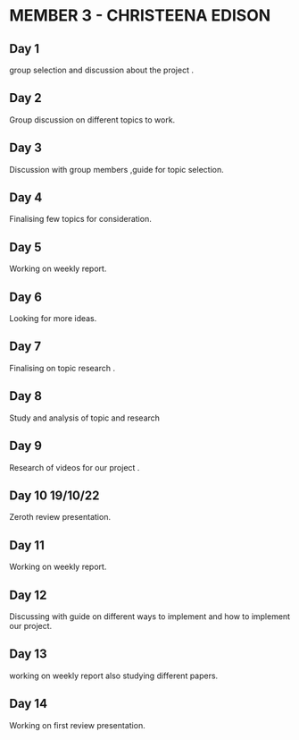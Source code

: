 # MEMBER 3 - CHRISTEENA EDISON 

## Day 1
group selection and discussion about the project .

## Day 2
Group discussion on different topics to work.

## Day 3
Discussion with group members ,guide for topic selection.

## Day 4
Finalising few topics for consideration.

## Day 5
Working on weekly report.

## Day 6
Looking for more ideas.

## Day 7 
Finalising on topic research .

## Day 8 
Study and analysis of topic and research

## Day 9
Research of videos for our project .

## Day 10 19/10/22
Zeroth review presentation.

## Day 11
Working on weekly report.

## Day 12
Discussing with guide on different ways to implement and how to implement our project.

## Day 13
working on weekly report also studying different papers.

## Day 14
Working on first review presentation. 


